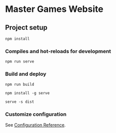 # Master Games Website

## Project setup
```
npm install
```

### Compiles and hot-reloads for development
```
npm run serve
```

### Build and deploy
```
npm run build
```
```
npm install -g serve
```
```
serve -s dist
```

### Customize configuration
See [Configuration Reference](https://cli.vuejs.org/config/).
